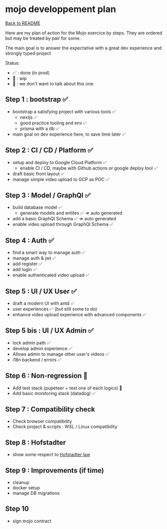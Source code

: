 # mojo developpement plan

[Back to README](./README.md)

Here are my plan of action for the Mojo exercice by steps.
They are ordered but may be treated by pair for some.

The main goal is to answer the expectative with a great dev experience and strongly typed project

Status:

- ✅ : done (in prod)
- 🚧 : wip
- 🚫 : we don't want to talk about this one

## Step 1 : bootstrap ✅

- bootstrap a satisfying project with various tools ✅
  - nextjs ✅
  - good practice tooling and env ✅
  - prisma with a db ✅
- main goal on dev experience here, to save time later ✅

## Step 2 : CI / CD / Platform ✅

- setup and deploy to Google Cloud Platform ✅
  - enable CI / CD, maybe with Github actions or google deploy tool ✅
- draft basic front layout ✅
- manage simple video upload to GCP as POC ✅

## Step 3 : Model / GraphQl ✅

- build database model ✅
  - generate models and entites ✅ => auto generated
- add a basic GraphQl Schema ✅ => auto generated
- enable video upload through GraphQl Schema ✅

## Step 4 : Auth ✅

- find a smart way to manage auth ✅
- manage auth & jwt ✅
- add register ✅
- add login ✅
- enable authenticated video upload ✅

## Step 5 : UI / UX User ✅

- draft a modern UI with antd ✅
- user experiences ✅ (but still some to do)
- enhance video upload experience with advanced components ✅

## Step 5 bis : UI / UX Admin  ✅

- lock admin path  ✅
- develop admin experience  ✅
- Allows admin to manage other user's videos  ✅
- i18n backend / errors  ✅

## Step 6 : Non-regression 🚧

- Add test stack (pupeteer + test one of each logics) 🚧
- Add basic monitoring stack (datadog) ✅

## Step 7 : Compatibility check

- Check browser compatibility
- Check project & scripts : WSL / Linux compatibility

## Step 8 : Hofstadter

- show some respect to [Hofstadter law](https://en.wikipedia.org/wiki/Hofstadter%27s_law)

## Step 9 : Improvements (if time)

- cleanup
- docker setup
- manage DB migrations

## Step 10

- sign mojo contract
